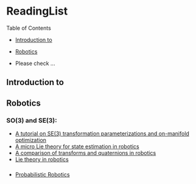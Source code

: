 # ReadingList

Table of Contents

- [Introduction to](#introduction-to-)
- [Robotics](#Robotics)


- Please check ...

## Introduction to

## Robotics

### SO(3) and SE(3): 
- [A tutorial on SE(3) transformation parameterizations
and on-manifold optimization](https://citeseerx.ist.psu.edu/viewdoc/download?doi=10.1.1.468.5407&rep=rep1&type=pdf)
- [A micro Lie theory
for state estimation in robotics](https://arxiv.org/abs/1812.01537)
- [A comparison of transforms and quaternions in robotics](https://ieeexplore.ieee.org/document/12172?arnumber=12172)
- [Lie theory in robotics](https://norlab.ulaval.ca/research/LieCheatsheet/)


### 
- [Probabilistic Robotics](http://www.probabilistic-robotics.org/)
